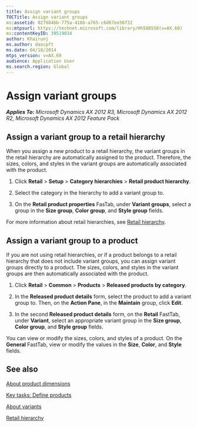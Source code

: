 ```yaml
---
title: Assign variant groups
TOCTitle: Assign variant groups
ms:assetid: 0278846b-775a-418b-a765-c6d67ee36f32
ms:mtpsurl: https://technet.microsoft.com/library/Hh580558(v=AX.60)
ms:contentKeyID: 39519034
author: Khairunj
ms.author: daxcpft
ms.date: 04/18/2014
mtps_version: v=AX.60
audience: Application User
ms.search.region: Global
---
```


# Assign variant groups 


_**Applies To:** Microsoft Dynamics AX 2012 R3, Microsoft Dynamics AX 2012 R2, Microsoft Dynamics AX 2012 Feature Pack_

## Assign a variant group to a retail hierarchy

When you assign a new product to a retail hierarchy, the variant groups in the retail hierarchy are automatically assigned to the product. Therefore, the sizes, colors, and styles in the variant groups are automatically associated with the product.

1.  Click **Retail** \> **Setup** \> **Category hierarchies** \> **Retail product hierarchy**.

2.  Select the category in the hierarchy to add a variant group to.

3.  On the **Retail product properties** FasTab, under **Variant groups**, select a group in the **Size group**, **Color group**, and **Style group** fields.

For more information about retail hierarchies, see [Retail hierarchy](retail-hierarchy.md).

## Assign a variant group to a product

If you are not using retail hierarchies, or if a product belongs to a retail hierarchy that does not include variant groups, you can assign variant groups directly to a product. The sizes, colors, and styles in the variant groups are then automatically associated with the product.

1.  Click **Retail** \> **Common** \> **Products** \> **Released products by category**.

2.  In the **Released product details** form, select the product to add a variant group to. Then, on the **Action Pane**, in the **Maintain** group, click **Edit**.

3.  In the second **Released product details** form, on the **Retail** FastTab, under **Variant**, select an appropriate variant group in the **Size group**, **Color group**, and **Style group** fields.

You can view or modify the sizes, colors, and styles of a product. On the **General** FastTab, view or modify the values in the **Size**, **Color**, and **Style** fields.

## See also

[About product dimensions](about-product-dimensions.md)

[Key tasks: Define products](key-tasks-define-products.md)

[About variants](about-variants.md)

[Retail hierarchy](retail-hierarchy.md)

  


